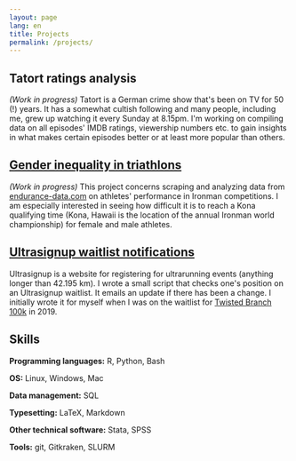 ```yaml
---
layout: page
lang: en
title: Projects
permalink: /projects/
---
```


## Tatort ratings analysis

*(Work in progress)* Tatort is a German crime show that's been on TV for 50 (!) years. It has a somewhat cultish following and many people, including me, grew up watching it every Sunday at 8.15pm. I'm working on compiling data on all episodes' IMDB ratings, viewership numbers etc. to gain insights in what makes certain episodes better or at least more popular than others.

## [Gender inequality in triathlons](https://github.com/ffrodslaw/endurance_data)

*(Work in progress)* This project concerns scraping and analyzing data from [endurance-data.com](http://www.endurance-data.com) on athletes' performance in Ironman competitions. I am especially interested in seeing how difficult it is to reach a Kona qualifying time (Kona, Hawaii is the location of the annual Ironman world championship) for female and male athletes.

## [Ultrasignup waitlist notifications](https://github.com/ffrodslaw/ultrasignup)

Ultrasignup is a website for registering for ultrarunning events (anything longer than 42.195 km). I wrote a small script that checks one's position on an Ultrasignup waitlist. It emails an update if there has been a change. I initially wrote it for myself when I was on the waitlist for [Twisted Branch 100k](http://twistedbranchtrail.com/) in 2019.

## Skills

**Programming languages:** R, Python, Bash

**OS:** Linux, Windows, Mac

**Data management:** SQL

**Typesetting:** LaTeX, Markdown

**Other technical software:** Stata, SPSS

**Tools:** git, Gitkraken, SLURM
